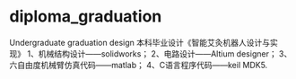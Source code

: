 # diploma_graduation
Undergraduate graduation design
本科毕业设计《智能艾灸机器人设计与实现》
1、机械结构设计——solidworks；
2、电路设计——Altium designer；
3、六自由度机械臂仿真代码——matlab；
4、C语言程序代码——keil MDK5.
